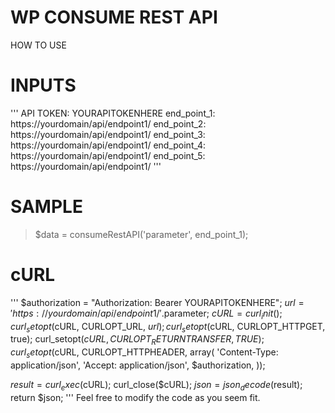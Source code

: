 # WP CONSUME REST API

HOW TO USE

<?php consumeRestAPI(PARAMETER , ENDPOINT) ?>


# INPUTS
'''
API TOKEN: YOURAPITOKENHERE
end_point_1: https://yourdomain/api/endpoint1/
end_point_2: https://yourdomain/api/endpoint1/
end_point_3: https://yourdomain/api/endpoint1/
end_point_4: https://yourdomain/api/endpoint1/
end_point_5: https://yourdomain/api/endpoint1/
'''
# SAMPLE
> $data = consumeRestAPI('parameter', end_point_1);
 
# cURL
'''
$authorization = "Authorization: Bearer YOURAPITOKENHERE";
$url = 'https://yourdomain/api/endpoint1/' .$parameter;
$cURL = curl_init();
curl_setopt($cURL, CURLOPT_URL, $url);
curl_setopt($cURL, CURLOPT_HTTPGET, true);
curl_setopt($cURL, CURLOPT_RETURNTRANSFER, TRUE);
curl_setopt($cURL, CURLOPT_HTTPHEADER, array(
			'Content-Type: application/json',
			'Accept: application/json', $authorization,
		));

$result = curl_exec($cURL);
curl_close($cURL);
$json = json_decode($result);
return $json;
'''
Feel free to modify the code as you seem fit.
 
 





